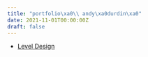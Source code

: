 ```yaml
---
title: "portfolio\xa0\\ andy\xa0durdin\xa0"
date: 2021-11-01T00:00:00Z
draft: false
---
```


- [Level Design](./leveldesign/)

